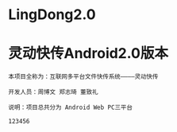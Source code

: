 # LingDong2.0
# 灵动快传Android2.0版本
    本项目全称为：互联网多平台文件快传系统————灵动快传

    开发人员：周博文 郑志琦 董致礼

    说明：项目总共分为 Android Web PC三平台

    123456